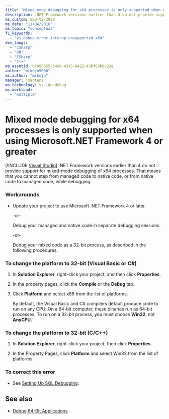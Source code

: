 ```yaml
---
title: "Mixed mode debugging for x64 processes is only supported when using Microsoft.NET Framework 4 or greater"
description: .NET Framework versions earlier than 4 do not provide support for mixed-mode debugging of x64 processes. See this article for workarounds.
ms.custom: SEO-VS-2020
ms.date: "11/04/2016"
ms.topic: "conceptual"
f1_keywords:
  - "vs.debug.error.interop_unsupported_x64"
dev_langs:
  - "CSharp"
  - "VB"
  - "FSharp"
  - "C++"
ms.assetid: b7495655-54c0-4315-8422-43bf63b8c22e
author: "mikejo5000"
ms.author: "mikejo"
manager: jmartens
ms.technology: vs-ide-debug
ms.workload:
  - "multiple"
---
```

# Mixed mode debugging for x64 processes is only supported when using Microsoft.NET Framework 4 or greater

 [!INCLUDE [Visual Studio](~/includes/applies-to-version/vs-windows-only.md)]
.NET Framework versions earlier than 4 do not provide support for mixed-mode debugging of x64 processes. That means that you cannot step from managed code to native code, or from native code to managed code, while debugging.

### Workarounds

- Update your project to use Microsoft .NET Framework 4 or later.

     -or-

     Debug your managed and native code in separate debugging sessions.

     -or-

     Debug your mixed code as a 32-bit process, as described in the following procedures.

### To change the platform to 32-bit (Visual Basic or C#)

1. In **Solution Explorer**, right-click your project, and then click **Properties**.

2. In the property pages, click the **Compile** or the **Debug** tab.

3. Click **Platform** and select x86 from the list of platforms.

     By default, the Visual Basic and C# compilers default produce code to run on any CPU. On a 64-bit computer, these binaries run as 64-bit processes. To run on a 32-bit process, you must choose **Win32**, not **AnyCPU**.

### To change the platform to 32-bit (C/C++)

1. In **Solution Explorer**, right-click your project, then click **Properties**.

2. In the Property Pages, click **Platform** and select Win32 from the list of platforms.

### To correct this error

- See [Setting Up SQL Debugging](/previous-versions/visualstudio/visual-studio-2010/s4sszxst(v=vs.100)).

## See also
- [Debug 64-Bit Applications](../debugger/debug-64-bit-applications.md)